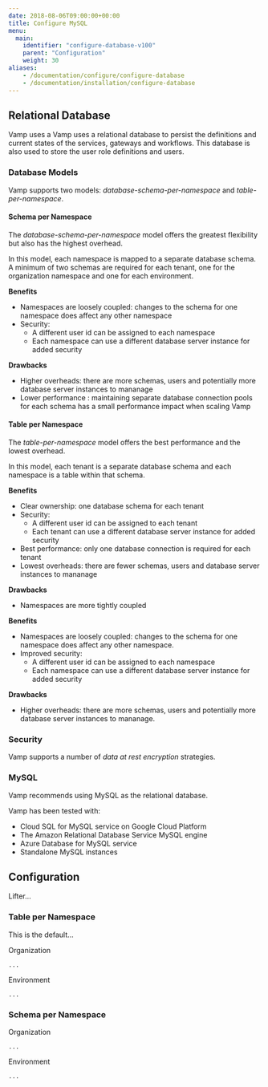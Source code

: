 ```yaml
---
date: 2018-08-06T09:00:00+00:00
title: Configure MySQL
menu:
  main:
    identifier: "configure-database-v100"
    parent: "Configuration"
    weight: 30
aliases:
    - /documentation/configure/configure-database
    - /documentation/installation/configure-database
---
```


## Relational Database
Vamp uses a Vamp uses a relational database to persist the definitions and current states of the services, gateways and workflows. This database is also used to store the user role definitions and users.

### Database Models
Vamp supports two models: *database-schema-per-namespace* and *table-per-namespace*.

#### Schema per Namespace
The *database-schema-per-namespace* model offers the greatest flexibility but also has the highest overhead.

In this model, each namespace is mapped to a separate database schema. A minimum of two schemas are required for each tenant, one for the organization namespace and one for each environment.

**Benefits**
* Namespaces are loosely coupled: changes to the schema for one namespace does affect any other namespace
* Security:
  * A different user id can be assigned to each namespace
  * Each namespace can use a different database server instance for added security

**Drawbacks**
* Higher overheads: there are more schemas, users and potentially more database server instances to mananage
* Lower performance : maintaining separate database connection pools for each schema has a small performance impact when scaling Vamp

#### Table per Namespace
The *table-per-namespace* model offers the best performance and the lowest overhead.

In this model, each tenant is a separate database schema and each namespace is a table within that schema.

**Benefits**
* Clear ownership: one database schema for each tenant
* Security:
  * A different user id can be assigned to each tenant
  * Each tenant can use a different database server instance for added security
* Best performance: only one database connection is required for each tenant
* Lowest overheads: there are fewer schemas, users and database server instances to mananage

**Drawbacks**
* Namespaces are more tightly coupled

**Benefits**
* Namespaces are loosely coupled: changes to the schema for one namespace does affect any other namespace.
* Improved security:
  * A different user id can be assigned to each namespace
  * Each namespace can use a different database server instance for added security

**Drawbacks**
* Higher overheads: there are more schemas, users and potentially more database server instances to mananage.

### Security
Vamp supports a number of *data at rest encryption* strategies.

### MySQL
Vamp recommends using MySQL as the relational database.

Vamp has been tested with:
* Cloud SQL for MySQL service on Google Cloud Platform
* The Amazon Relational Database Service MySQL engine
* Azure Database for MySQL service
* Standalone MySQL instances

## Configuration

Lifter...

### Table per Namespace
This is the default...

Organization
```
...
```

Environment
```
...
```

### Schema per Namespace

Organization
```
...
```

Environment
```
...
```
